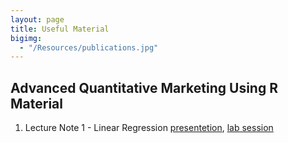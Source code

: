 ```yaml
---
layout: page
title: Useful Material
bigimg: 
  - "/Resources/publications.jpg" 
---
```


## Advanced Quantitative Marketing Using R Material

1. Lecture Note 1 - Linear Regression [presentetion](../Resources/Lec1.pdf), [lab session](../Resources/Lab1.pdf)
